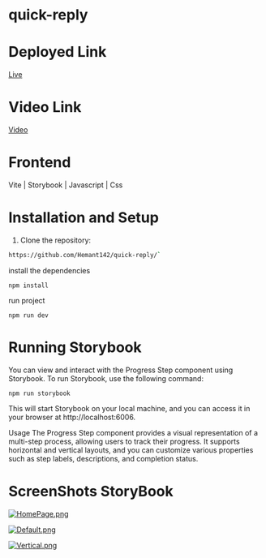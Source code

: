 # quick-reply 


# Deployed Link
 [Live](https://quick-reply-pi.vercel.app/)
 
# Video Link
  [Video](https://drive.google.com/file/d/1S7K1UGRZfBnBSTZMyvVMk3LvLGx70AXn/view?usp=sharing)
  
# Frontend

Vite | Storybook | Javascript | Css


# Installation and Setup
1. Clone the repository:

```bash
https://github.com/Hemant142/quick-reply/` 
```
install the dependencies
```
npm install
```
run project
```
npm run dev
```
# Running Storybook
You can view and interact with the Progress Step component using Storybook. To run Storybook, use the following command:
```
npm run storybook
```

This will start Storybook on your local machine, and you can access it in your browser at http://localhost:6006.

Usage The Progress Step component provides a visual representation of a multi-step process, allowing users to track their progress. It supports horizontal and vertical layouts, and you can customize various properties such as step labels, descriptions, and completion status.

# ScreenShots  StoryBook

[![HomePage.png](https://i.postimg.cc/NFxbnJzS/HomePage.png)](https://postimg.cc/ZvCrBcZx)


[![Default.png](https://i.postimg.cc/YSmV9GMb/Default.png)](https://postimg.cc/Lq2vQsq1)


[![Vertical.png](https://i.postimg.cc/pLbtvg9n/Vertical.png)](https://postimg.cc/zVjQS2FJ)
